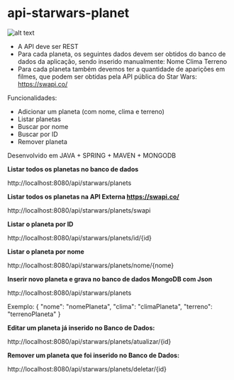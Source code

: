 # api-starwars-planet

![alt text](https://ci6.googleusercontent.com/proxy/hH3anIPi37J_hCimvXvvnpbIHogCKfBEOTV8H8irArtqxgzatfPmcNSjT9lCKfKCeAlK9KzI5fqPGG-_XSAD4h1tdWZgOpySfceRpT2WuZ-2_GRS2czq7lTjNO3wnl3OtzRd3U1EWMzDlg0HRfg6YfLzUvwbFotn=s0-d-e1-ft#http://img.americanas.com.br/gentegestao/2018/Com-interna/G&G/Recrutamento/Desafio_Star-Wars_back.png)


- A API deve ser REST
- Para cada planeta, os seguintes dados devem ser obtidos do banco de dados da aplicação, sendo inserido manualmente:
Nome
Clima
Terreno
- Para cada planeta também devemos ter a quantidade de aparições em filmes, que podem ser obtidas pela API pública do Star Wars: https://swapi.co/


Funcionalidades: 
- Adicionar um planeta (com nome, clima e terreno)
- Listar planetas
- Buscar por nome
- Buscar por ID
- Remover planeta

Desenvolvido em JAVA + SPRING + MAVEN + MONGODB

**Listar todos os planetas no banco de dados**

http://localhost:8080/api/starwars/planets

**Listar todos os planetas na API Externa https://swapi.co/**

http://localhost:8080/api/starwars/planets/swapi

**Listar o planeta por ID**

http://localhost:8080/api/starwars/planets/id/{id}

**Listar o planeta por nome**

http://localhost:8080/api/starwars/planets/nome/{nome}

**Inserir novo planeta e grava no banco de dados MongoDB com Json**

http://localhost:8080/api/starwars/planets

Exemplo:
 {
    "nome": "nomePlaneta",
    "clima": "climaPlaneta",
    "terreno": "terrenoPlaneta"
  }
  
  **Editar um planeta já inserido no Banco de Dados:**
  
  http://localhost:8080/api/starwars/planets/atualizar/{id}
  
 **Remover um planeta que foi inserido no Banco de Dados:**
  
  http://localhost:8080/api/starwars/planets/deletar/{id}
  
  
  
  
  
